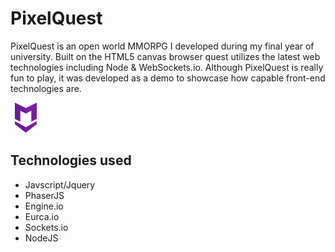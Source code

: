 # PixelQuest
PixelQuest is an open world MMORPG I developed during my final year of university. Built on the HTML5 canvas browser quest utilizes the latest web technologies including Node & WebSockets.io. Although PixelQuest is really fun to play, it was developed as a demo to showcase how capable front-end technologies are.

![alt text](https://github.com/adam-p/markdown-here/raw/master/src/common/images/icon48.png "Logo Title Text 1")

<h2>Technologies used</h2>
<ul>
<li>Javscript/Jquery</li>
<li>PhaserJS</li>
<li>Engine.io</li>
<li>Eurca.io</li>
<li>Sockets.io</li>
<li>NodeJS</li>
</ul>
